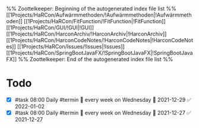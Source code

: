 %% Zoottelkeeper: Beginning of the autogenerated index file list  %%
 [[1Projects/HaRCon/Aufwärmmethoden/!Aufwärmmethoden|!Aufwärmmethoden]]
 [[1Projects/HaRCon/FitFunction/!FitFunction|!FitFunction]]
 [[1Projects/HaRCon/GUI/!GUI|!GUI]]
 [[1Projects/HaRCon/HarconArchiv/!HarconArchiv|!HarconArchiv]]
 [[1Projects/HaRCon/HarconCodeNotes/!HarconCodeNotes|!HarconCodeNotes]]
 [[1Projects/HaRCon/Issues/!Issues|!Issues]]
 [[1Projects/HaRCon/SpringBootJavaFX/!SpringBootJavaFX|!SpringBootJavaFX]]
%% Zoottelkeeper: End of the autogenerated index file list  %%

# Todo
- [x] #task 08:00 Daily #termin 🔁 every week on Wednesday 📅 2021-12-29 ✅ 2022-01-02
- [x] #task 08:00 Daily #termin 🔁 every week on Wednesday 📅 2021-12-27 ✅ 2021-12-27